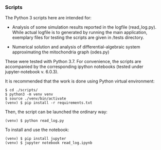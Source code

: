 ### Scripts


The Python 3 scripts here are intended for:

* Analysis of some simulation results reported in the logfile (read_log.py).  
While actual logfile is to generated by running the main application, exemplary files for testing the scripts are given in /tests directory. 

+ Numerical solution and analysis of differential-algebraic system approximating the mitochondria graph (odes.py)

These were tested with Python 3.7. 
For convenience, the scripts are accompanied by the corresponding ipython notebooks (tested under jupyter-notebook v. 6.0.3).

It is recommended that the work is done using Python virtual environment:

`$ cd ./scripts/`  
`$ python3 -m venv venv`  
`$ source ./venv/bin/activate`  
`(venv) $ pip install -r requirements.txt` 

Then, the script can be launched the ordinary way:

`(venv) $ python read_log.py`  

To install and use the notebook:
 
`(venv) $ pip install jupyter`  
`(venv) $ jupyter notebook read_log.ipynb` 
